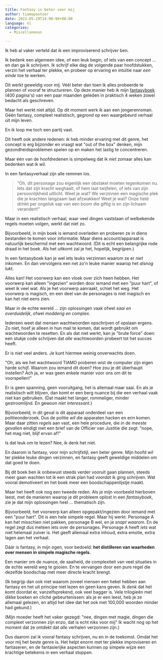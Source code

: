 ```yaml
---
title: Fantasy is beter voor mij
author: tiamopastoor
date: 2022-05-29T14:00:00+00:00
language: nl
categories:
  - Miscellaneous

---
```

Ik heb al vaker verteld dat ik een improviserend schrijver ben. 

Ik bedenk een algemeen idee, of een leuk begin, of iets van een concept ... en dan ga ik schrijven. Ik schrijf elke dag de volgende paar hoofdstukken, verzin het verhaal ter plekke, en probeer op ervaring en intuïtie naar _een einde_ toe te werken.

Dit werkt geweldig voor mij. Véél beter dan toen ik alles probeerde te plannen of vooraf te structureren. Op deze manier heb ik mijn [fantasyboek](/books/de-vijf-eilanden/) (400 pagina's) van een paar maanden geleden in praktisch 4 weken zowel bedacht als geschreven.

Maar het werkt niet altijd. Op dit moment werk ik aan een jongerenroman. Géén fantasy, compleet realistisch, gegrond op een waargebeurd verhaal uit mijn leven.

En ik loop me toch een partij vast.

Dit heeft ook andere redenen: ik heb minder ervaring met dit genre, het concept is erg bijzonder en vraagt wat "out of the box" denken, mijn gezondheidsproblemen spelen op en maken het lastig te concentreren.

Maar één van de hoofdredenen is simpelweg dat ik _niet_ zomaar alles kan bedenken wat ik wil.

In een fantasyverhaal zijn alle remmen los. 

> "Oh, dit personage zou eigenlijk een obstakel moeten tegenkomen nu. Iets dat zijn kracht weghaalt, of hem laat twijfelen, of iets van zijn persoonlijkheid uitlicht. Weet je wat? We verzinnen een magische plek die je krachten langzaam laat afzwakken! Weet je wat? Onze held drinkt per ongeluk sap van een boom die giftig is en zijn lichaam verandert!"

Maar in een realistisch verhaal, waar veel dingen vaststaan of welbekende regels moeten volgen, werkt dat niet zo.

Bijvoorbeeld, in mijn boek is iemand overleden en proberen ze in diens bestanden te komen voor informatie. Maar diens account/apparaat is natuurlijk beschermd met een wachtwoord. (Dit is echt een belangrijke rode draad in het boek. Als het uitkomt zal je het, hopelijk, begrijpen.)

In een fantasyboek kan je wel iets leuks verzinnen waarom ze er _niet_ inkomen. En dan vervolgens een net zo'n leuke manier waarop het _alsnog lukt_. 

Alles kan! Het voorwerp kan een vloek over zich heen hebben. Het voorwerp kan alleen "ingezien" worden door iemand met een "puur hart", of weet ik veel wat. Als je het voorwerp aanraakt, schiet het weg. Het voorwerp is magisch, en een deel van de personages is niet magisch en kan het niet eens zien.

Maar in de echte wereld ... zijn oplossingen vaak ofwel _saai en overduidelijk_, ofwel _modderig en complex_.

Iedereen weet dat mensen wachtwoorden opschrijven of opslaan ergens. Zo niet, hoef je alleen in hun mail te komen, dat wordt gebruikt om wachtwoorden te resetten. En als dat niet werkt, kan je "brute force" doen: een stukje code schrijven dat _alle_ wachtwoorden probeert tot het succes heeft.

Er is niet veel anders. Je kunt hiermee weinig onverwachts doen. 

"Oh, als we het wachtwoord TIAMO proberen wist de computer zijn eigen harde schijf. Waarom zou iemand dit doen? Hoe zou je dit überhaupt instellen? Ach ja, er was geen enkele manier voor ons om dit te voorspellen!"

Er is geen spanning, geen vooruitgang, het is allemaal maar saai. En als je realistisch wilt blijven, dan komt er een berg nuance bij die een verhaal vaak niet kan gebruiken. (Dat maakt het langer, rommeliger, minder gestroomlijnd. En gewoon _niet interessant._) 

Bijvoorbeeld, in dit geval is dit apparaat onderdeel van een politieonderzoek. Dus de politie _wil_ die apparaten hacken en erin komen. Maar daar zitten _regels_ aan vast, een hele procedure, die _in de meeste gevallen_ eindigt met een brief van de Officier van Justitie die zegt: "nope, het mag niet, blijf ervan af!" 

Is dat leuk om te lezen? Nee, ik denk het niet.

En daarom is fantasy, voor mijn schrijfstijl, een beter genre. Mijn hoofd _wil_ ter plekke leuke dingen verzinnen, en fantasy geeft geweldige middelen om dat goed te doen.

Bij dit boek ben ik onbewust steeds verder vooruit gaan plannen, steeds meer gaan wachten tot ik een strak plan had _voordat_ ik ging schrijven. Wat vooral demotiveert en het boek meer een boodschappenlijstje maakt.

Maar het heeft ook nog een tweede reden. Als je mijn voorbeeld hierboven leest, met de manieren waarop je dit probleem oplost in een _fantasyboek_, zie je dat mijn oplossingen heel ... thematisch zijn. 

Bijvoorbeeld, het voorwerp kan alleen opgepakt/ingezien door iemand met een "puur hart". Dit is een hele simpele regel. Maar hij werkt. Personage A kan het misschien niet pakken, personage B wel, en je _snapt waarom._ En de regel zegt dus meteen iets over de personages. Personage A heeft _iets_ wat niet helemaal zuiver is. Het geeft allemaal extra inhoud, extra emotie, extra lagen aan het verhaal. 

Dáár is fantasy, in mijn ogen, voor bedoeld: **het distilleren van waarheden over mensen in simpele magische regels.** 

Een manier om de nuance, de saaiheid, de complexiteit van veel situaties in de echte wereld weg te gooien. En te vervangen door een pure regel die dezelfde boodschap met meer directe kracht brengt.

(Ik begrijp dan ook niet waarom zoveel mensen een hekel hebben aan fantasy en het uit principe niet lezen en geen kans geven. Ik _denk_ dat het komt doordat er, vanzelfsprekend, ook veel bagger is. Vele trilogieën met dikke boeken en cliché gebeurtenissen: als je er een leest, heb je ze allemaal gelezen, en altijd het idee dat het ook met 100,000 woorden minder had gekund.)

(Mijn moeder heeft het vaker gezegd: "nee, dingen met magie, dingen die compleet verzonnen zijn enzo, dat is echt niks voor mij" Ik wacht nog op het moment dat ze ontdekt dat _alle_ verhalen verzonnen zijn.)

Dus daarom zal ik vooral fantasy schrijven, nu en in de toekomst. Omdat het voor mij het beste genre is. Het helpt enorm met ter plekke improviseren en fantaseren, en de fantasierijke aspecten kunnen op simpele wijze een krachtige betekenis in een verhaal stoppen.